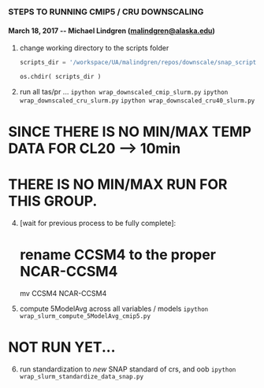 ### STEPS TO RUNNING CMIP5 / CRU DOWNSCALING
#### March 18, 2017 -- Michael Lindgren (malindgren@alaska.edu)

1. change working directory to the scripts folder
	```python
	scripts_dir = '/workspace/UA/malindgren/repos/downscale/snap_scripts/downscaling_10min'

	os.chdir( scripts_dir )
	```
2. run all tas/pr ...
	`ipython wrap_downscaled_cmip_slurm.py`
	`ipython wrap_downscaled_cru_slurm.py`
	`ipython wrap_downscaled_cru40_slurm.py`

# SINCE THERE IS NO MIN/MAX TEMP DATA FOR CL20 --> 10min 
# THERE IS NO MIN/MAX RUN FOR THIS GROUP.

4. [wait for previous process to be fully complete]:
	# rename CCSM4 to the proper NCAR-CCSM4
	mv CCSM4 NCAR-CCSM4

5. compute 5ModelAvg across all variables / models
	`ipython wrap_slurm_compute_5ModelAvg_cmip5.py`




# NOT RUN YET...
6. run standardization to *new* SNAP standard of crs, and oob
	`ipython wrap_slurm_standardize_data_snap.py`

